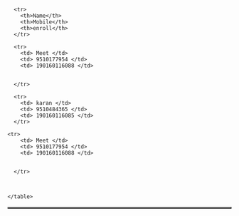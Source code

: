 <html>
  <head>
    <title>
      Website
    </title>
  </head>
  <body>
    <table border="2">
      
      <tr>
        <th>Name</th>
        <th>Mobile</th>
        <th>enroll</th>
      </tr>
      
      <tr>
        <td> Meet </td>
        <td> 9510177954 </td>
        <td> 190160116088 </td>
        
        
      </tr>
      
      <tr>
        <td> karan </td>
        <td> 9510484365 </td>
        <td> 190160116085 </td>
      </tr>
      
    <tr>
        <td> Meet </td>
        <td> 9510177954 </td>
        <td> 190160116088 </td>
        
        
      </tr>
      
      
      
    </table>
  </body>
